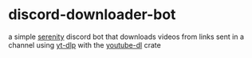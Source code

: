 # discord-downloader-bot
a simple [serenity](https://github.com/serenity-rs/serenity) discord bot that downloads videos from links sent in a channel using [yt-dlp](https://github.com/yt-dlp/yt-dlp) with the [youtube-dl](https://github.com/GyrosOfWar/youtube-dl-rs) crate
